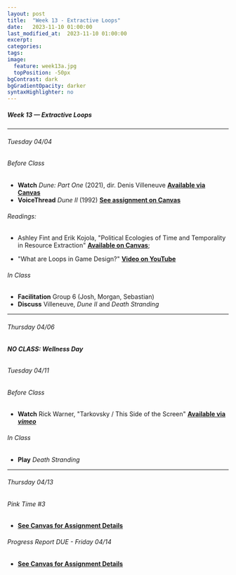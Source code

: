 ```yaml
---
layout: post
title:  "Week 13 - Extractive Loops"
date:   2023-11-10 01:00:00
last_modified_at:  2023-11-10 01:00:00
excerpt: 
categories: 
tags: 
image:
  feature: week13a.jpg
  topPosition: -50px
bgContrast: dark
bgGradientOpacity: darker
syntaxHighlighter: no
---
```

##### **Week 13 — Extractive Loops**

---

###### Tuesday 04/04

###### *Before Class*
- **Watch** *Dune: Part One* (2021), dir. Denis Villeneuve [**Available via Canvas**](https://uncch.instructure.com/courses/17305/discussion_topics/153513)
- **VoiceThread** *Dune II* (1992) [**See assignment on Canvas**](https://uncch.instructure.com/courses/17305/assignments/194382)

###### Readings:

- Ashley Fint and Erik Kojola, "Political Ecologies of Time and Temporality in Resource Extraction" [**Available on Canvas**](https://uncch.instructure.com/courses/17305/files/folder/Readings?preview=3203875);

- "What are Loops in Game Design?" [**Video on YouTube**](https://www.youtube.com/watch?v=PMj8Q4ViKzs)

###### *In Class*
- **Facilitation** Group 6 (Josh, Morgan, Sebastian) 
- **Discuss** Villeneuve, *Dune II* and *Death Stranding*

---

###### Thursday 04/06

###### **NO CLASS: Wellness Day**

###### Tuesday 04/11

###### *Before Class*
- **Watch** Rick Warner, "Tarkovsky / This Side of the Screen" [**Available via *vimeo***](https://vimeo.com/205626288)

###### *In Class*
- **Play** *Death Stranding*

---

###### Thursday 04/13 

###### *Pink Time #3*
- [**See Canvas for Assignment Details**](https://uncch.instructure.com/courses/17305/assignments/194379)

###### *Progress Report DUE - Friday 04/14*
- [**See Canvas for Assignment Details**](https://uncch.instructure.com/courses/17305/assignments/190454)

